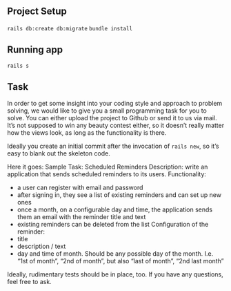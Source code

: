 
## Project Setup
`rails db:create db:migrate`
`bundle install`

## Running app
`rails s`

## Task
In order to get some insight into your coding style and approach to problem solving, we would like to give you a small programming task for you to solve. You can either upload the project to Github or send it to us via mail. It’s not supposed to win any beauty contest either, so it doesn’t really matter how the views look, as long as the functionality is there.

Ideally you create an initial commit after the invocation of `rails new`, so it’s easy to blank out the skeleton code.

Here it goes:
Sample Task: Scheduled Reminders
Description: write an application that sends scheduled reminders to its users.
Functionality:
- a user can register with email and password
- after signing in, they see a list of existing reminders and can set up new ones
- once a month, on a configurable day and time, the application sends them an email with the reminder title and text
- existing reminders can be deleted from the list
Configuration of the reminder:
- title
- description / text
- day and time of month. Should be any possible day of the month. I.e. “1st of month”, “2nd of month”, but also “last of month”, “2nd last month”

Ideally, rudimentary tests should be in place, too. If you have any questions, feel free to ask.
